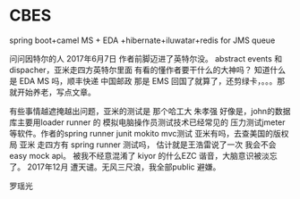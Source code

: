 # CBES
spring boot+camel MS + EDA +hibernate+iluwatar+redis for JMS queue



问问因特尔的人 2017年6月7日 作者前脚迈进了英特尔没。 abstract events 和 dispacher，亚米走四方英特尔里面 有看的懂作者要干什么的大神吗？
知道什么是 EDA MS 吗，顺丰快递 中国邮政 那是 EMS
回国了就算了，还剪绿卡，。。。那就开始养老，写点文章。

有些事情越遮掩越出问题，亚米的测试是 那个哈工大 朱孝强 好像是，john的数据库主要用loader runner 的 模拟电脑操作员测试技术已经常见的 压力测试jmeter等软件。作者的spring runner junit mokito mvc测试 亚米有吗，去查美国的版权局 亚米 走四方有 spring runner 测试吗， 估计就是王浩雷说了一次 我会不会 easy mock api。 被我不经意混淆了 kiyor 的什么EZC 谐音，大脑意识被淡忘了。   2017年12月 遭天谴。无风三尺浪，我全部public 避嫌。


罗瑶光

